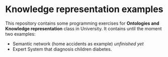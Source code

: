 # Knowledge representation examples

This repository contains some programming exercises for **Ontologies and Knowledge representation** class in University. It contains until the moment two examples:

* Semantic network (home accidents as example) *unfinished yet*
* Expert System that diagnosis children diabetes.
